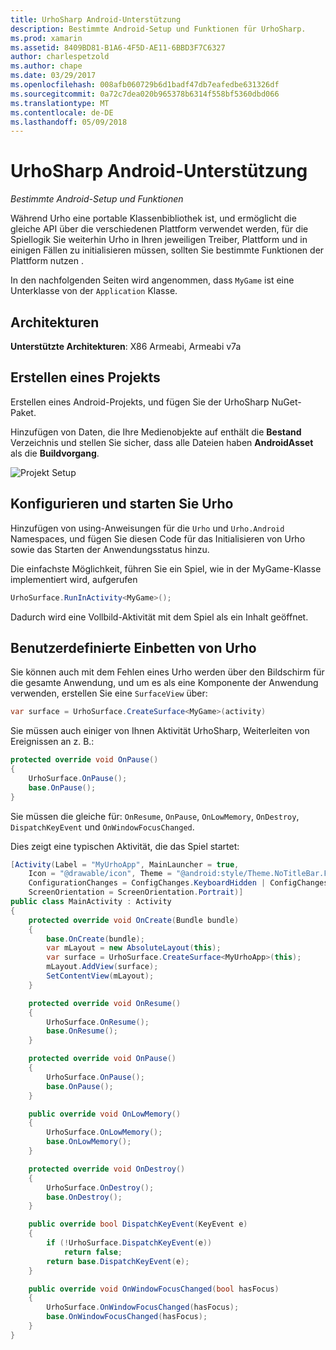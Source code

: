```yaml
---
title: UrhoSharp Android-Unterstützung
description: Bestimmte Android-Setup und Funktionen für UrhoSharp.
ms.prod: xamarin
ms.assetid: 8409BD81-B1A6-4F5D-AE11-6BBD3F7C6327
author: charlespetzold
ms.author: chape
ms.date: 03/29/2017
ms.openlocfilehash: 008afb060729b6d1badf47db7eafedbe631326df
ms.sourcegitcommit: 0a72c7dea020b965378b6314f558bf5360dbd066
ms.translationtype: MT
ms.contentlocale: de-DE
ms.lasthandoff: 05/09/2018
---
```

# <a name="urhosharp-android-support"></a>UrhoSharp Android-Unterstützung

_Bestimmte Android-Setup und Funktionen_

Während Urho eine portable Klassenbibliothek ist, und ermöglicht die gleiche API über die verschiedenen Plattform verwendet werden, für die Spiellogik Sie weiterhin Urho in Ihren jeweiligen Treiber, Plattform und in einigen Fällen zu initialisieren müssen, sollten Sie bestimmte Funktionen der Plattform nutzen .

In den nachfolgenden Seiten wird angenommen, dass `MyGame` ist eine Unterklasse von der `Application` Klasse.

## <a name="architectures"></a>Architekturen

**Unterstützte Architekturen**: X86 Armeabi, Armeabi v7a

## <a name="create-a-project"></a>Erstellen eines Projekts

Erstellen eines Android-Projekts, und fügen Sie der UrhoSharp NuGet-Paket.

Hinzufügen von Daten, die Ihre Medienobjekte auf enthält die **Bestand** Verzeichnis und stellen Sie sicher, dass alle Dateien haben **AndroidAsset** als die **Buildvorgang**.

![Projekt Setup](android-images/image-3.png "Daten hinzufügen, enthält die Ressourcen in das Verzeichnis Bestand")

## <a name="configure-and-launching-urho"></a>Konfigurieren und starten Sie Urho

Hinzufügen von using-Anweisungen für die `Urho` und `Urho.Android` Namespaces, und fügen Sie diesen Code für das Initialisieren von Urho sowie das Starten der Anwendungsstatus hinzu.

Die einfachste Möglichkeit, führen Sie ein Spiel, wie in der MyGame-Klasse implementiert wird, aufgerufen

```csharp
UrhoSurface.RunInActivity<MyGame>();
```

Dadurch wird eine Vollbild-Aktivität mit dem Spiel als ein Inhalt geöffnet.

## <a name="custom-embedding-of-urho"></a>Benutzerdefinierte Einbetten von Urho

Sie können auch mit dem Fehlen eines Urho werden über den Bildschirm für die gesamte Anwendung, und um es als eine Komponente der Anwendung verwenden, erstellen Sie eine `SurfaceView` über:

```csharp
var surface = UrhoSurface.CreateSurface<MyGame>(activity)
```

Sie müssen auch einiger von Ihnen Aktivität UrhoSharp, Weiterleiten von Ereignissen an z. B.:

```csharp
protected override void OnPause()
{
    UrhoSurface.OnPause();
    base.OnPause();
}
```

Sie müssen die gleiche für: `OnResume`, `OnPause`, `OnLowMemory`, `OnDestroy`, `DispatchKeyEvent` und `OnWindowFocusChanged`.

Dies zeigt eine typischen Aktivität, die das Spiel startet:

```csharp
[Activity(Label = "MyUrhoApp", MainLauncher = true,
    Icon = "@drawable/icon", Theme = "@android:style/Theme.NoTitleBar.Fullscreen",
    ConfigurationChanges = ConfigChanges.KeyboardHidden | ConfigChanges.Orientation,
    ScreenOrientation = ScreenOrientation.Portrait)]
public class MainActivity : Activity
{
    protected override void OnCreate(Bundle bundle)
    {
        base.OnCreate(bundle);
        var mLayout = new AbsoluteLayout(this);
        var surface = UrhoSurface.CreateSurface<MyUrhoApp>(this);
        mLayout.AddView(surface);
        SetContentView(mLayout);
    }

    protected override void OnResume()
    {
        UrhoSurface.OnResume();
        base.OnResume();
    }

    protected override void OnPause()
    {
        UrhoSurface.OnPause();
        base.OnPause();
    }

    public override void OnLowMemory()
    {
        UrhoSurface.OnLowMemory();
        base.OnLowMemory();
    }

    protected override void OnDestroy()
    {
        UrhoSurface.OnDestroy();
        base.OnDestroy();
    }

    public override bool DispatchKeyEvent(KeyEvent e)
    {
        if (!UrhoSurface.DispatchKeyEvent(e))
            return false;
        return base.DispatchKeyEvent(e);
    }

    public override void OnWindowFocusChanged(bool hasFocus)
    {
        UrhoSurface.OnWindowFocusChanged(hasFocus);
        base.OnWindowFocusChanged(hasFocus);
    }
}
```

